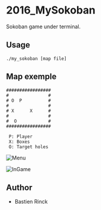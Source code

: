 # 2016_MySokoban

Sokoban game under terminal.

## Usage
```
./my_sokoban [map file]
```

## Map exemple
```
#################
#               #
# O  P          #
#               #
# X      X      #
#               #
#  O            #
#################
```
```
 P: Player
 X: Boxes
 O: Target holes
```

![Menu](https://imgur.com/WG55r31.png)

![InGame](https://imgur.com/lzHsmVv.png)

## Author
* Bastien Rinck
